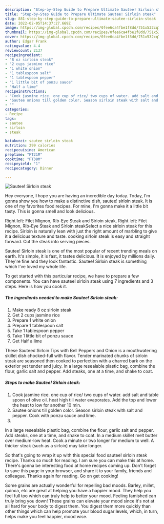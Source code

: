 ```yaml
---
description: "Step-by-Step Guide to Prepare Ultimate Sautee! Sirloin steak"
title: "Step-by-Step Guide to Prepare Ultimate Sautee! Sirloin steak"
slug: 881-step-by-step-guide-to-prepare-ultimate-sautee-sirloin-steak
date: 2022-02-05T14:37:27.669Z
image: https://img-global.cpcdn.com/recipes/0fee6ca4fbe1f8dd/751x532cq70/sautee-sirloin-steak-recipe-main-photo.jpg
thumbnail: https://img-global.cpcdn.com/recipes/0fee6ca4fbe1f8dd/751x532cq70/sautee-sirloin-steak-recipe-main-photo.jpg
cover: https://img-global.cpcdn.com/recipes/0fee6ca4fbe1f8dd/751x532cq70/sautee-sirloin-steak-recipe-main-photo.jpg
author: Edgar Frank
ratingvalue: 4.4
reviewcount: 2137
recipeingredient:
- "8 oz sirloin steak"
- "2 cups jasmine rice"
- "1 white onion"
- "1 tablespoon salt"
- "1 tablespoon pepper"
- "1 little bit of ponzu sauce"
- "Half a lime"
recipeinstructions:
- "Cook jasmine rice. one cup of rice/ two cups of water. add salt and table spoon of olive oil. heat high till water evaporates. Add the top and lower the heat to low for another 10 min."
- "Sautee onions till golden color. Season sirloin steak with salt and pepper. Cook with ponzu sauce and lime."
- ""
categories:
- Recipe
tags:
- sautee
- sirloin
- steak

katakunci: sautee sirloin steak 
nutrition: 299 calories
recipecuisine: American
preptime: "PT21M"
cooktime: "PT38M"
recipeyield: "1"
recipecategory: Dinner

---
```



![Sautee! Sirloin steak](https://img-global.cpcdn.com/recipes/0fee6ca4fbe1f8dd/751x532cq70/sautee-sirloin-steak-recipe-main-photo.jpg)

Hey everyone, I hope you are having an incredible day today. Today, I'm gonna show you how to make a distinctive dish, sautee! sirloin steak. It is one of my favorites food recipes. For mine, I'm gonna make it a little bit tasty. This is gonna smell and look delicious.

Right left: Filet Mignon, Rib-Eye Steak and Sirloin steak. Right left: Filet Mignon, Rib-Eye Steak and Sirloin steakSelect a nice sirloin steak for this recipe. Sirloin is naturally lean with just the right amount of marbling to give it a delicious texture and taste. cooking sirloin steak is easy and straight forward. Cut the steak into serving pieces.

Sautee! Sirloin steak is one of the most popular of recent trending meals on earth. It's simple, it is fast, it tastes delicious. It is enjoyed by millions daily. They're fine and they look fantastic. Sautee! Sirloin steak is something which I've loved my whole life.


To get started with this particular recipe, we have to prepare a few components. You can have sautee! sirloin steak using 7 ingredients and 3 steps. Here is how you cook it.

<!--inarticleads1-->

##### The ingredients needed to make Sautee! Sirloin steak:

1. Make ready 8 oz sirloin steak
1. Get 2 cups jasmine rice
1. Prepare 1 white onion
1. Prepare 1 tablespoon salt
1. Take 1 tablespoon pepper
1. Take 1 little bit of ponzu sauce
1. Get Half a lime


These Sauteed Sirloin Tips with Bell Peppers and Onion is a mouthwatering skillet dish chocked-full with flavor. Tender marinated chunks of sirloin steak are seasoned then cooked to perfection with a charred bark on the exterior yet tender and juicy. In a large resealable plastic bag, combine the flour, garlic salt and pepper. Add steaks, one at a time, and shake to coat. 

<!--inarticleads2-->

##### Steps to make Sautee! Sirloin steak:

1. Cook jasmine rice. one cup of rice/ two cups of water. add salt and table spoon of olive oil. heat high till water evaporates. Add the top and lower the heat to low for another 10 min.
1. Sautee onions till golden color. Season sirloin steak with salt and pepper. Cook with ponzu sauce and lime.
1. 


In a large resealable plastic bag, combine the flour, garlic salt and pepper. Add steaks, one at a time, and shake to coat. In a medium skillet melt butter over medium-low heat. Cook a minute or two longer for medium to well. A thicker steak (such as a sirloin) may take longer. 

So that's going to wrap it up with this special food sautee! sirloin steak recipe. Thanks so much for reading. I am sure you can make this at home. There's gonna be interesting food at home recipes coming up. Don't forget to save this page in your browser, and share it to your family, friends and colleague. Thanks again for reading. Go on get cooking!

Some grains are actually wonderful for repelling bad moods. Barley, millet, quinoa, etc are great at helping you have a happier mood. They help you feel full too which can truly help to better your mood. Feeling famished can truly bring you down! These grains can elevate your mood since it's not at all hard for your body to digest them. You digest them more quickly than other things which can help promote your blood sugar levels, which, in turn, helps make you feel happier, mood wise.
